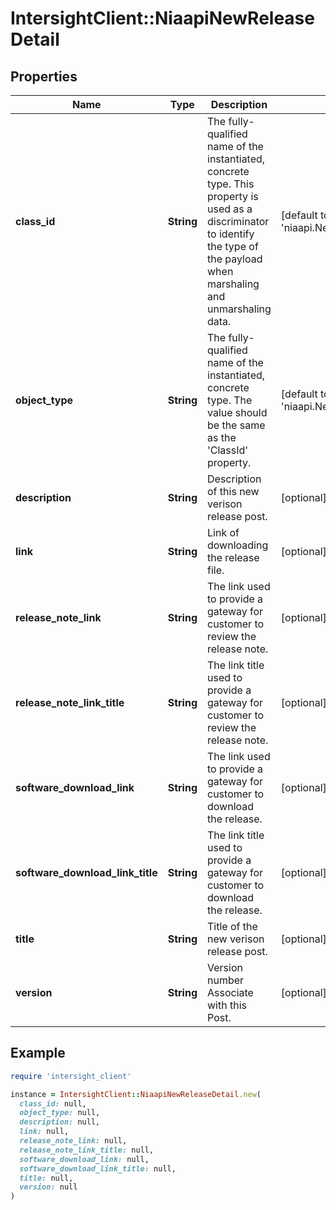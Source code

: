 # IntersightClient::NiaapiNewReleaseDetail

## Properties

| Name | Type | Description | Notes |
| ---- | ---- | ----------- | ----- |
| **class_id** | **String** | The fully-qualified name of the instantiated, concrete type. This property is used as a discriminator to identify the type of the payload when marshaling and unmarshaling data. | [default to &#39;niaapi.NewReleaseDetail&#39;] |
| **object_type** | **String** | The fully-qualified name of the instantiated, concrete type. The value should be the same as the &#39;ClassId&#39; property. | [default to &#39;niaapi.NewReleaseDetail&#39;] |
| **description** | **String** | Description of this new verison release post. | [optional] |
| **link** | **String** | Link of downloading the release file. | [optional] |
| **release_note_link** | **String** | The link used to provide a gateway for customer to review the release note. | [optional] |
| **release_note_link_title** | **String** | The link title used to provide a gateway for customer to review the release note. | [optional] |
| **software_download_link** | **String** | The link used to provide a gateway for customer to download the release. | [optional] |
| **software_download_link_title** | **String** | The link title used to provide a gateway for customer to download the release. | [optional] |
| **title** | **String** | Title of the new verison release post. | [optional] |
| **version** | **String** | Version number Associate with this Post. | [optional] |

## Example

```ruby
require 'intersight_client'

instance = IntersightClient::NiaapiNewReleaseDetail.new(
  class_id: null,
  object_type: null,
  description: null,
  link: null,
  release_note_link: null,
  release_note_link_title: null,
  software_download_link: null,
  software_download_link_title: null,
  title: null,
  version: null
)
```

